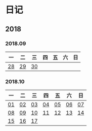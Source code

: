 # 日记  
## 2018

### 2018.09

|一|二|三|四|五|六|日|
|-|-|-|-|-|-|-|
| [28](./日记/2018.09.28.md) | [29](./日记/2018.09.29.md) | [30](./日记/2018.09.30.md) |

### 2018.10

| 一|二|三|四|五|六|日|
|-|-|-|-|-|-|-|
| [01](./日记/2018.10.01.md) | [02](./日记/2018.10.02.md) | [03](./日记/2018.10.03.md) | [04](./日记/2018.10.04.md) | [05](./日记/2018.10.05.md) | [06](./日记/2018.10.06.md) | [07](./日记/2018.10.07.md) |
| [08](./日记/2018.10.08.md) | [09](./日记/2018.10.09.md) | [10](./日记/2018.10.10.md) | [11](./日记/2018.10.11.md) | [12](./日记/2018.10.12.md) | [13](./日记/2018.10.13.md) | [14](./日记/2018.10.14.md) |
| [15](./日记/2018.10.15.md) | [16](./日记/2018.10.16.md) | [17](./日记/2018.10.17.md) |
